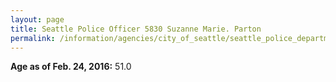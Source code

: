 ```yaml
---
layout: page
title: Seattle Police Officer 5830 Suzanne Marie. Parton
permalink: /information/agencies/city_of_seattle/seattle_police_department/copbook/5830/
---
```


**Age as of Feb. 24, 2016:** 51.0
